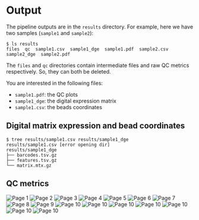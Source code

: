 
# Output

The pipeline outputs are in the `results` directory.
For example, here we have two samples (`sample1` and `sample2`):

```
$ ls results 
files  qc  sample1.csv  sample1_dge  sample1.pdf  sample2.csv  sample2_dge  sample2.pdf
```

The `files` and `qc` directories contain intermediate files and raw QC metrics respectively.
So, they can both be deleted.

You are interested in the following files:

 * `sample1.pdf`: the QC plots
 * `sample1_dge`: the digital expression matrix
 * `sample1.csv`: the beads coordinates

## Digital matrix expression and bead coordinates

```
$ tree results/sample1.csv results/sample1_dge
results/sample1.csv [error opening dir]
results/sample1_dge
├── barcodes.tsv.gz
├── features.tsv.gz
└── matrix.mtx.gz
```

## QC metrics

![Page 1](example_output/pages/page-01.png)
![Page 2](example_output/pages/page-02.png)
![Page 3](example_output/pages/page-03.png)
![Page 4](example_output/pages/page-04.png)
![Page 5](example_output/pages/page-05.png)
![Page 6](example_output/pages/page-06.png)
![Page 7](example_output/pages/page-07.png)
![Page 8](example_output/pages/page-08.png)
![Page 9](example_output/pages/page-09.png)
![Page 10](example_output/pages/page-11.png)
![Page 10](example_output/pages/page-12.png)
![Page 10](example_output/pages/page-13.png)
![Page 10](example_output/pages/page-14.png)
![Page 10](example_output/pages/page-15.png)
![Page 10](example_output/pages/page-16.png)
![Page 10](example_output/pages/page-17.png)

